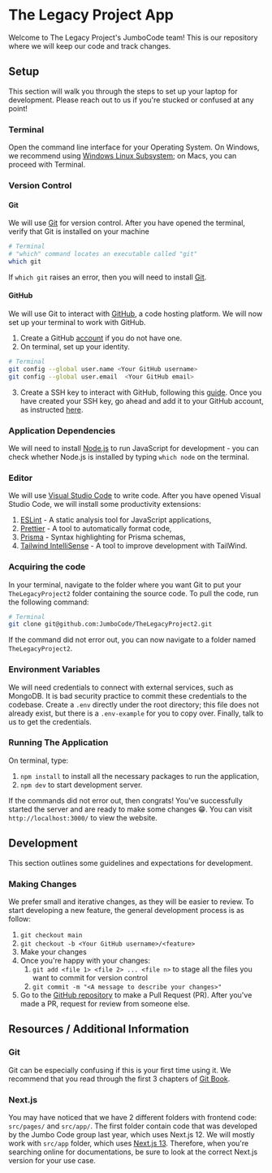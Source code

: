 # The Legacy Project App

Welcome to The Legacy Project's JumboCode team! This is our repository where we will keep our code and track changes.

## Setup

This section will walk you through the steps to set up your laptop for development. Please reach out to us if you're stucked or confused at any point!

### Terminal

Open the command line interface for your Operating System. On Windows, we recommend using [Windows Linux Subsystem](https://learn.microsoft.com/en-us/windows/wsl/install); on Macs, you can proceed with Terminal.

### Version Control

#### Git

We will use [Git](https://git-scm.com/book/en/v2) for version control. After you have opened the terminal, verify that Git is installed on your machine

```sh
# Terminal
# "which" command locates an executable called "git"
which git
```

If `which git` raises an error, then you will need to install [Git](https://git-scm.com/book/en/v2/Getting-Started-Installing-Git).

#### GitHub

We will use Git to interact with [GitHub](https://github.com), a code hosting platform. We will now set up your terminal to work with GitHub.

1. Create a GitHub [account](https://github.com/signup?ref_cta=Sign+up&ref_loc=header+logged+out&ref_page=%2F&source=header-home) if you do not have one.
2. On terminal, set up your identity.

```sh
# Terminal
git config --global user.name <Your GitHub username>
git config --global user.email  <Your GitHub email>
```

3. Create a SSH key to interact with GitHub, following this [guide](https://docs.github.com/en/authentication/connecting-to-github-with-ssh/generating-a-new-ssh-key-and-adding-it-to-the-ssh-agent). Once you have created your SSH key, go ahead and add it to your GitHub account, as instructed [here](https://docs.github.com/en/authentication/connecting-to-github-with-ssh/adding-a-new-ssh-key-to-your-github-account).

### Application Dependencies

We will need to install [Node.js](https://nodejs.org/en/about) to run JavaScript for development - you can check whether Node.js is installed by typing `which node` on the terminal.

### Editor

We will use [Visual Studio Code](https://code.visualstudio.com/) to write code. After you have opened Visual Studio Code, we will install some productivity extensions:

1. [ESLint](https://marketplace.visualstudio.com/items?itemName=dbaeumer.vscode-eslint) - A static analysis tool for JavaScript applications,
2. [Prettier](https://marketplace.visualstudio.com/items?itemName=esbenp.prettier-vscode) - A tool to automatically format code,
3. [Prisma](https://marketplace.visualstudio.com/items?itemName=Prisma.prisma) - Syntax highlighting for Prisma schemas,
4. [Tailwind IntelliSense](https://marketplace.visualstudio.com/items?itemName=bradlc.vscode-tailwindcss) - A tool to improve development with TailWind.

### Acquiring the code

In your terminal, navigate to the folder where you want Git to put your `TheLegacyProject2` folder containing the source code. To pull the code, run the following command:

```sh
# Terminal
git clone git@github.com:JumboCode/TheLegacyProject2.git
```

If the command did not error out, you can now navigate to a folder named `TheLegacyProject2`.

### Environment Variables

We will need credentials to connect with external services, such as MongoDB. It is bad security practice to commit these credentials to the codebase. Create a `.env` directly under the root directory; this file does not already exist, but there is a `.env-example` for you to copy over. Finally, talk to us to get the credentials.

### Running The Application

On terminal, type:

1. `npm install` to install all the necessary packages to run the application,
2. `npm dev` to start development server.

If the commands did not error out, then congrats! You've successfully started the server and are ready to make some changes 😁. You can visit `http://localhost:3000/` to view the website.

## Development

This section outlines some guidelines and expectations for development.

### Making Changes

We prefer small and iterative changes, as they will be easier to review. To start developing a new feature, the general development process is as follow:

1. `git checkout main`
2. `git checkout -b <Your GitHub username>/<feature>`
3. Make your changes
4. Once you're happy with your changes:
   1. `git add <file 1> <file 2> ... <file n>` to stage all the files you want to commit for version control
   2. `git commit -m "<A message to describe your changes>"`
5. Go to the [GitHub repository](https://github.com/JumboCode/TheLegacyProject2) to make a Pull Request (PR). After you've made a PR, request for review from someone else.

## Resources / Additional Information

### Git

Git can be especially confusing if this is your first time using it. We recommend that you read through the first 3 chapters of [Git Book](https://git-scm.com/book/en/v2).

### Next.js

You may have noticed that we have 2 different folders with frontend code: `src/pages/` and `src/app/`. The first folder contain code that was developed by the Jumbo Code group last year, which uses Next.js 12. We will mostly work with `src/app` folder, which uses [Next.js 13](https://nextjs.org/docs). Therefore, when you're searching online for documentations, be sure to look at the correct Next.js version for your use case.
